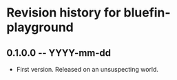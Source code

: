 # Revision history for bluefin-playground

## 0.1.0.0 -- YYYY-mm-dd

* First version. Released on an unsuspecting world.
